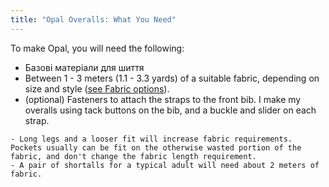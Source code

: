 ```yaml
---
title: "Opal Overalls: What You Need"
---
```


To make Opal, you will need the following:

- Базові матеріали для шиття
- Between 1 - 3 meters (1.1 - 3.3 yards) of a suitable fabric, depending on size and style ([see Fabric options](/docs/patterns/opal/fabric)).
- (optional) Fasteners to attach the straps to the front bib. I make my overalls using tack buttons on the bib, and a buckle and slider on each strap.

<Warning>

```
- Long legs and a looser fit will increase fabric requirements. Pockets usually can be fit on the otherwise wasted portion of the fabric, and don't change the fabric length requirement.
- A pair of shortalls for a typical adult will need about 2 meters of fabric.
```

</Warning>
